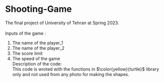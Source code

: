 # Shooting-Game
The final project of University of Tehran at Spring 2023.</br></br>
Inputs of the game :
1. The name of the player_1</br>
2. The name of the player_2</br>
3. The score limit</br>
4. The speed of the game</br>
Description of the code:</br>
This code is wroted with the functions in $\color{yellow}{turtle}$ library only and not used from any photo for making the shapes.
